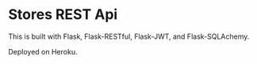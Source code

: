 # Stores REST Api

This is built with Flask, Flask-RESTful, Flask-JWT, and Flask-SQLAchemy.

Deployed on Heroku.
